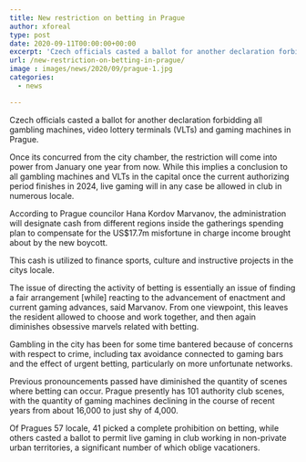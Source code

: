 ```yaml
---
title: New restriction on betting in Prague
author: xforeal 
type: post
date: 2020-09-11T00:00:00+00:00
excerpt: 'Czech officials casted a ballot for another declaration forbidding all gambling machines, video lottery terminals (VLTs) and gaming machines in Prague '
url: /new-restriction-on-betting-in-prague/
image : images/news/2020/09/prague-1.jpg
categories:
  - news

---
```

Czech officials casted a ballot for another declaration forbidding all gambling machines, video lottery terminals (VLTs) and gaming machines in Prague. 

Once its concurred from the city chamber, the restriction will come into power from January one year from now. While this implies a conclusion to all gambling machines and VLTs in the capital once the current authorizing period finishes in 2024, live gaming will in any case be allowed in club in numerous locale. 

According to Prague councilor Hana Kordov Marvanov, the administration will designate cash from different regions inside the gatherings spending plan to compensate for the US$17.7m misfortune in charge income brought about by the new boycott. 

This cash is utilized to finance sports, culture and instructive projects in the citys locale. 

The issue of directing the activity of betting is essentially an issue of finding a fair arrangement [while] reacting to the advancement of enactment and current gaming advances, said Marvanov. From one viewpoint, this leaves the resident allowed to choose and work together, and then again diminishes obsessive marvels related with betting. 

Gambling in the city has been for some time bantered because of concerns with respect to crime, including tax avoidance connected to gaming bars and the effect of urgent betting, particularly on more unfortunate networks. 

Previous pronouncements passed have diminished the quantity of scenes where betting can occur. Prague presently has 101 authority club scenes, with the quantity of gaming machines declining in the course of recent years from about 16,000 to just shy of 4,000. 

Of Pragues 57 locale, 41 picked a complete prohibition on betting, while others casted a ballot to permit live gaming in club working in non-private urban territories, a significant number of which oblige vacationers.